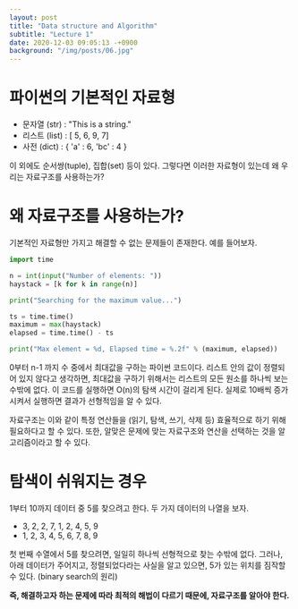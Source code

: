 ```yaml
---
layout: post
title: "Data structure and Algorithm"
subtitle: "Lecture 1"
date: 2020-12-03 09:05:13 -+0900
background: "/img/posts/06.jpg"
---
```


# 파이썬의 기본적인 자료형

- 문자열 (str) : "This is a string."
- 리스트 (list) : [ 5, 6, 9, 7]
- 사전 (dict) : { 'a' : 6, 'bc' : 4 }

이 외에도 순서쌍(tuple), 집합(set) 등이 있다. 그렇다면 이러한 자료형이 있는데 왜 우리는 자료구조를 사용하는가?

# 왜 자료구조를 사용하는가?

기본적인 자료형만 가지고 해결할 수 없는 문제들이 존재한다. 예를 들어보자.

```python
import time

n = int(input("Number of elements: "))
haystack = [k for k in range(n)]

print("Searching for the maximum value...")

ts = time.time()
maximum = max(haystack)
elapsed = time.time() - ts

print("Max element = %d, Elapsed time = %.2f" % (maximum, elapsed))
```

0부터 n-1 까지 수 중에서 최대값을 구하는 파이썬 코드이다. 리스트 안의 값이 정렬되어 있지 않다고 생각하면, 최대값을 구하기 위해서는 리스트의 모든 원소를 하나씩 보는 수밖에 없다. 이 코드를 실행하면 O(n)의 탐색 시간이 걸리게 된다. 실제로 10배씩 증가시켜서 실행하면 결과가 선형적임을 알 수 있다.

자료구조는 이와 같이 특정 연산들을 (읽기, 탐색, 쓰기, 삭제 등) 효율적으로 하기 위해 필요하다고 할 수 있다. 또한, 알맞은 문제에 맞는 자료구조와 연산을 선택하는 것을 알고리즘이라고 할 수 있다.

# 탐색이 쉬워지는 경우

1부터 10까지 데이터 중 5를 찾으려고 한다. 두 가지 데이터의 나열을 보자.

- 3, 2, 2, 7, 1, 2, 4, 5, 9
- 1, 2, 3, 4, 5, 6, 7, 8, 9

첫 번째 수열에서 5를 찾으려면, 일일히 하나씩 선형적으로 찾는 수밖에 없다. 그러나, 아래 데이터가 주어지고, 정렬되었다라는 사실을 알고 있으면, 5가 있는 위치를 짐작할 수 있다. (binary search의 원리)

**즉, 해결하고자 하는 문제에 따라 최적의 해법이 다르기 때문에, 자료구조를 알아야 한다.**
